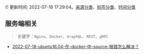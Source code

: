 :alarm_clock: 更新时间: 2022-07-18 17:29:04。[来源分类](../README.md)、[标签分类](../TAGS.md)、[时间分类](../TIMELINE.md)

## 服务端相关


> 关键字：`Nginx`、`Docker`、`GraphQL`、`REST`、`gRPC`



- [2022-07-18-ubuntu16.04-在-docker-中-source-报错怎么解决？](https://www.v2ex.com/t/867134) 